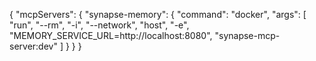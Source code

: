 {
  "mcpServers": {
    "synapse-memory": {
      "command": "docker",
      "args": [
        "run",
        "--rm",
        "-i",
        "--network",
        "host",
        "-e",
        "MEMORY_SERVICE_URL=http://localhost:8080",
        "synapse-mcp-server:dev"
      ]
    }
  }
}